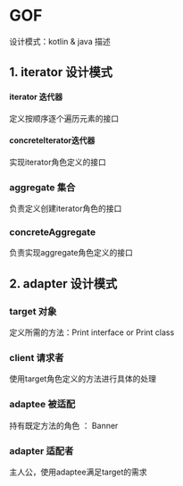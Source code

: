 # GOF
设计模式：kotlin & java 描述

## 1. iterator 设计模式

#### iterator 迭代器
定义按顺序逐个遍历元素的接口

#### concreteIterator迭代器
实现iterator角色定义的接口

### aggregate 集合
负责定义创建iterator角色的接口

### concreteAggregate
负责实现aggregate角色定义的接口

## 2. adapter 设计模式
### target 对象
定义所需的方法：Print interface or Print class
### client 请求者
使用target角色定义的方法进行具体的处理
### adaptee 被适配
持有既定方法的角色 ： Banner
### adapter 适配者
主人公，使用adaptee满足target的需求




















